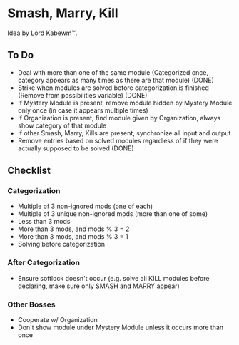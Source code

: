 # Smash, Marry, Kill

Idea by Lord Kabewm™.

## To Do

* Deal with more than one of the same module (Categorized once, category appears as many times as there are that module) (DONE)
* Strike when modules are solved before categorization is finished (Remove from possibilities variable) (DONE)
* If Mystery Module is present, remove module hidden by Mystery Module only once (in case it appears multiple times)
* If Organization is present, find module given by Organization, always show category of that module
* If other Smash, Marry, Kills are present, synchronize all input and output
* Remove entries based on solved modules regardless of if they were actually supposed to be solved (DONE)

## Checklist

### Categorization

* Multiple of 3 non-ignored mods (one of each)
* Multiple of 3 unique non-ignored mods (more than one of some)
* Less than 3 mods
* More than 3 mods, and mods % 3 = 2
* More than 3 mods, and mods % 3 = 1
* Solving before categorization

### After Categorization

* Ensure softlock doesn't occur (e.g. solve all KILL modules before declaring, make sure only SMASH and MARRY appear)

### Other Bosses

* Cooperate w/ Organization
* Don't show module under Mystery Module unless it occurs more than once

